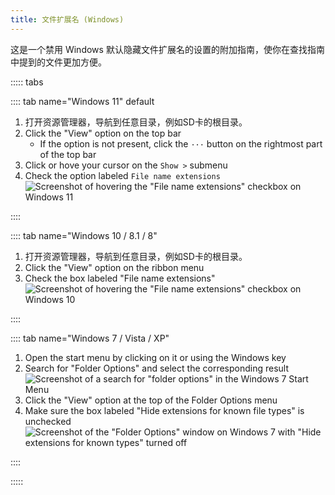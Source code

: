 ```yaml
---
title: 文件扩展名 (Windows)
---
```


这是一个禁用 Windows 默认隐藏文件扩展名的设置的附加指南，使你在查找指南中提到的文件更加方便。

::::: tabs

:::: tab name="Windows 11" default

1. 打开资源管理器，导航到任意目录，例如SD卡的根目录。
1. Click the "View" option on the top bar
   - If the option is not present, click the `···` button on the rightmost part of the top bar
1. Click or hove your cursor on the `Show >` submenu
1. Check the option labeled `File name extensions` ![Screenshot of hovering the "File name extensions" checkbox on Windows 11](/assets/images/windows-11-file-extensions.png)

::::

:::: tab name="Windows 10 / 8.1 / 8"

1. 打开资源管理器，导航到任意目录，例如SD卡的根目录。
1. Click the "View" option on the ribbon menu
1. Check the box labeled "File name extensions" ![Screenshot of hovering the "File name extensions" checkbox on Windows 10](/assets/images/windows-10-file-extensions.png)

::::

:::: tab name="Windows 7 / Vista / XP"

1. Open the start menu by clicking on it or using the Windows key
1. Search for "Folder Options" and select the corresponding result ![Screenshot of a search for "folder options" in the Windows 7 Start Menu](/assets/images/windows-7-folder-options-start-menu.png)
1. Click the "View" option at the top of the Folder Options menu
1. Make sure the box labeled "Hide extensions for known file types" is unchecked ![Screenshot of the "Folder Options" window on Windows 7 with "Hide extensions for known types" turned off](/assets/images/windows-7-folder-options.png)

::::

:::::
